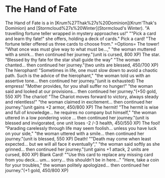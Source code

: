 # The Hand of Fate

The Hand of Fate is a in [Krum%27Thak%27s%20Dominion](Krum'Thak's Dominion) and [Stormcloud%27s%20Winter](Stormcloud's Winter).
"A travelling fortune teller wrapped in mystery approaches us!"
""Pick a card and learn thy fate!" she offers, holding a deck of cards."
Pick a card!
"The fortune teller offered us three cards to choose from."
=Options=
The tower!
"What once was must give way to what must be...,"
"the woman muttered with a smirk... then continued her journey."(unit is cursed, 800 XP)
The star.
"Blessed by thy fate for the star shall guide the way"
"The woman chanted... then continued her journey."(two units are blessed, 450/700 XP)
The hierophant!
"Sometimes in life, one must slow down to avoid a chaotic path. Such is the advice of the hierophant,"
"the woman told us with an assertive tone... then continued her journey."(unit is exhausted)
The empress!
"Mother provides, for you shall suffer no hunger!"
"the woman said and looked at our provisions... then continued her journey."(+50 gold, 550 XP)
The chariot!
"The Chariot moves forward to victory, always steady and relentless!"
"the woman claimed in excitement... then continued her journey."(unit gains +2 armor, 450/800 XP)
The hermit!
"The hermit is wise and full of knowledge... he requires no company but himself,"
"the woman uttered in a low pondering voice ... then continued her journey."(unit is blessed and invigorated, one unit loses -2 /-3 health, 450/550 XP)
The fool!
"Parading carelessly through life may seem foolish... unless you have luck on your side,"
"the woman uttered with a smile... then continued her journey."(unit is blessed, 550 XP)
Death!
""Death may come when least expected... but we will all face it eventually","
"the woman said softly as she grinned... then continued her journey."(unit gains +1 attack, 2 units are cursed, 800 XP)
Blank Card!
""Use this card to replace any missing card from you deck... um... sorry... this shouldn't be in here..."
"Here, take a coin for your troubles," the woman politely apologized... then continued her journey."(+1 gold, 450/800 XP)